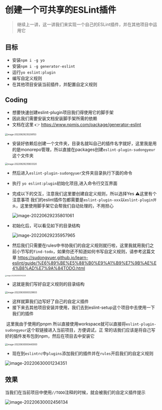 # 创建一个可共享的ESLint插件

> 继续上一讲，这一讲我们来实现一个自己的ESLint插件，并在其他项目中运用它

## 目标

- 安装`npm i -g yo`
- 安装`npm i -g generator-eslint`
- 运行`yo eslint:plugin`
- 编写自定义规则
- 在其他项目安装当前插件，并配置自定义规则

## Coding

- 想要快速创建eslint-plugin项目我们得使用它的脚手架
- 因此我们需要安装文档安装脚手架所需的依赖
- 文档在这里 👉 https://www.npmjs.com/package/generator-eslint

<img src="https://tva1.sinaimg.cn/large/e6c9d24ely1h3pjv81bplj20u00upwhs.jpg" alt="image-20220629235208153" style="zoom: 50%;" />

- 安装好依赖后创建一个文件夹，目录名就叫自己的插件名字就好，这里我是用的是monorepo管理，所以直接在packages创建`eslint-plugin-sudongyeur`这个文件夹

<img src="https://tva1.sinaimg.cn/large/e6c9d24ely1h3pjzb2f20j21dp0u00ur.jpg" alt="image-20220629235603320" style="zoom:50%;" />

- 然后进入`eslint-plugin-sudongyuer`文件夹目录执行下面的命令

- 执行 `yo eslint:plugin`初始化项目,进入命令行交互界面

- 完成以下的交互，注意我们这里要创建自定义规则，所以选择Yes ⚠️这里有个注意事项 我们的eslint插件包都需要是`eslint-plugin-xxx`以`eslint-plugin开头`，这里使用脚手架它会帮我们自动处理的，不用担心

  ![image-20220629235801061](https://tva1.sinaimg.cn/large/e6c9d24ely1h3pk1cfwfaj20t204swfc.jpg)

- 初始化后，可以看见如下的目录结构

  ![image-20220629235957965](https://tva1.sinaimg.cn/large/e6c9d24ely1h3pk3dgf42j20f40auaah.jpg)

- 然后我们只需要在rules中书协我们的自定义规则就行啦，这里我就用我们之前小节写的`find-todo`，如果你还不知道如何书写自定义规则，请参考这篇文章 https://sudongyuer.github.io/learn-eslint/guide/%E6%89%BE%E5%88%B0%E9%A1%B9%E7%9B%AE%E4%B8%AD%E7%9A%84TODO.html

<img src="https://tva1.sinaimg.cn/large/e6c9d24ely1h3pk56qedqj20wj0u042q.jpg" alt="image-20220630000142329" style="zoom:33%;" />

- 这就是我们写好自定义规则的目录结构

<img src="https://tva1.sinaimg.cn/large/e6c9d24ely1h3pk71w4vmj218t0u07a5.jpg" alt="image-20220630000329933" style="zoom:50%;" />

- 这样就算我们边写好了自己的自定义插件
- 接下来去其他项目安装并使用，我们去到eslint-setup这个项目中去使用一下我们的插件

​	这里我由于使用的pnpm 所以直接使用workspace就可以直接将`eslint-plugin-sudongyeur`这个软链接进入当前项目，方便调试，正	常的话我们应该是将自己写好的插件发布包到npm，然后在项目去中安装它

<img src="https://tva1.sinaimg.cn/large/e6c9d24ely1h3pk89mu05j21350u0435.jpg" alt="image-20220630000440000" style="zoom:50%;" />

- 现在到`eslintrc`中`plugins`添加我们的插件并在`rules`开启我们的自定义规则

![image-20220630001234351](https://tva1.sinaimg.cn/large/e6c9d24ely1h3pkghkii5j215f0u0wj9.jpg)

## 效果

当我们在当前项目中使用`//TODO`注释的时候，就会被我们的自定义插件提示

![image-20220630002456134](https://tva1.sinaimg.cn/large/e6c9d24ely1h3pktcopymj216e0u0gpp.jpg)